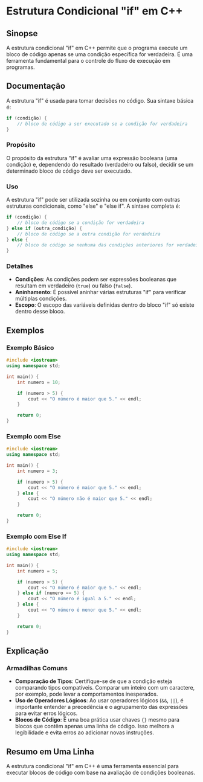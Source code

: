 <!--
Meta Description: # Estrutura Condicional "if" em C++ ## Sinopse A estrutura condicional "if" em C++ permite que o programa execute um bloco de código apenas se uma con...
Meta Keywords: código, que, else, bloco, uma
-->

# Estrutura Condicional "if" em C++

## Sinopse
A estrutura condicional "if" em C++ permite que o programa execute um bloco de código apenas se uma condição específica for verdadeira. É uma ferramenta fundamental para o controle do fluxo de execução em programas.

## Documentação
A estrutura "if" é usada para tomar decisões no código. Sua sintaxe básica é:

```cpp
if (condição) {
    // bloco de código a ser executado se a condição for verdadeira
}
```

### Propósito
O propósito da estrutura "if" é avaliar uma expressão booleana (uma condição) e, dependendo do resultado (verdadeiro ou falso), decidir se um determinado bloco de código deve ser executado.

### Uso
A estrutura "if" pode ser utilizada sozinha ou em conjunto com outras estruturas condicionais, como "else" e "else if". A sintaxe completa é:

```cpp
if (condição) {
    // bloco de código se a condição for verdadeira
} else if (outra_condição) {
    // bloco de código se a outra condição for verdadeira
} else {
    // bloco de código se nenhuma das condições anteriores for verdadeira
}
```

### Detalhes
- **Condições**: As condições podem ser expressões booleanas que resultam em verdadeiro (`true`) ou falso (`false`).
- **Aninhamento**: É possível aninhar várias estruturas "if" para verificar múltiplas condições.
- **Escopo**: O escopo das variáveis definidas dentro do bloco "if" só existe dentro desse bloco.

## Exemplos
### Exemplo Básico

```cpp
#include <iostream>
using namespace std;

int main() {
    int numero = 10;

    if (numero > 5) {
        cout << "O número é maior que 5." << endl;
    }

    return 0;
}
```

### Exemplo com Else

```cpp
#include <iostream>
using namespace std;

int main() {
    int numero = 3;

    if (numero > 5) {
        cout << "O número é maior que 5." << endl;
    } else {
        cout << "O número não é maior que 5." << endl;
    }

    return 0;
}
```

### Exemplo com Else If

```cpp
#include <iostream>
using namespace std;

int main() {
    int numero = 5;

    if (numero > 5) {
        cout << "O número é maior que 5." << endl;
    } else if (numero == 5) {
        cout << "O número é igual a 5." << endl;
    } else {
        cout << "O número é menor que 5." << endl;
    }

    return 0;
}
```

## Explicação
### Armadilhas Comuns
- **Comparação de Tipos**: Certifique-se de que a condição esteja comparando tipos compatíveis. Comparar um inteiro com um caractere, por exemplo, pode levar a comportamentos inesperados.
- **Uso de Operadores Lógicos**: Ao usar operadores lógicos (`&&`, `||`), é importante entender a precedência e o agrupamento das expressões para evitar erros lógicos.
- **Blocos de Código**: É uma boa prática usar chaves `{}` mesmo para blocos que contêm apenas uma linha de código. Isso melhora a legibilidade e evita erros ao adicionar novas instruções.

## Resumo em Uma Linha
A estrutura condicional "if" em C++ é uma ferramenta essencial para executar blocos de código com base na avaliação de condições booleanas.